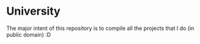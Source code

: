 # University
The major intent of this repository is to compile all the projects that I do (in public domain) :D
